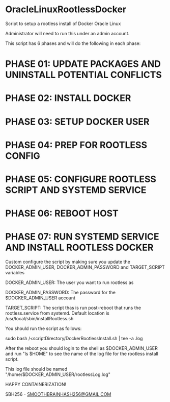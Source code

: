 # OracleLinuxRootlessDocker

Script to setup a rootless install of Docker Oracle Linux 

Administrator will need to run this under an admin account.

This script has 6 phases and will do the following in each phase:

# PHASE 01: UPDATE PACKAGES AND UNINSTALL POTENTIAL CONFLICTS
# PHASE 02: INSTALL DOCKER
# PHASE 03: SETUP DOCKER USER
# PHASE 04: PREP FOR ROOTLESS CONFIG
# PHASE 05: CONFIGURE ROOTLESS SCRIPT AND SYSTEMD SERVICE
# PHASE 06: REBOOT HOST
# PHASE 07: RUN SYSTEMD SERVICE AND INSTALL ROOTLESS DOCKER


Custom configure the script by making sure you update the DOCKER_ADMIN_USER, DOCKER_ADMIN_PASSWORD and TARGET_SCRIPT variables

DOCKER_ADMIN_USER: The user you want to run rootless as

DOCKER_ADMIN_PASSWORD: The password for the $DOCKER_ADMIN_USER account

TARGET_SCRIPT: The script thas is run post-reboot that runs the rootless.service from systemd. Default location is /usr/local/sbin/installRootless.sh


You should run the script as follows:

sudo bash /<scriptDirectory/DockerRootlessInstall.sh | tee -a <logFileName>.log



After the reboot you should login to the shell as $DOCKER_ADMIN_USER and run "ls $HOME" to see the name of the log file for the rootless install script.

This log file should be named "/home/$DOCKER_ADMIN_USER/rootlessLog.log"



HAPPY CONTAINERIZATION!

SBH256 - SMOOTHBRAINHASH256@GMAIL.COM
